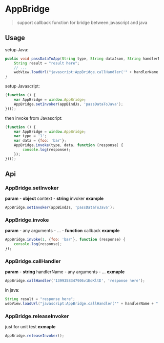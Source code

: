 # AppBridge
> support callback function for bridge between javascript and java

## Usage
setup Java:
```Java
public void passDataToApp(String type, String dataJson, String handlerName) {
    String result = "result here";
    // ...
    webView.loadUrl("javascript:AppBridge.callHandler('" + handlerName + "', '" + result + "');"); 
}
```

setup Javascript:
```Javascript
(function () {
    var AppBridge = window.AppBridge;
    AppBridge.setInvoker(appBindJs, 'passDataToJava');
})();
```

then invoke from Javascript:
```Javascript
(function () {
    var AppBridge = window.AppBridge;
    var type = '1';
    var data = {foo: 'bar'};
    AppBridge.invoke(type, data, function (response) {
        console.log(response);
    });
})();
```

## Api
### AppBridge.setInvoker
**param**
    - **object** context
    - **string** invoker
**example**
```Javascript
AppBridge.setInvoker(appBindJs, 'passDataToJava');
```

### AppBridge.invoke
**param**
    - any arguments
    - ...
    - **function** callback
**example**
```Javascript
AppBridge.invoke(1, {foo: 'bar'}, function (response) {
    console.log(response);
});
```

### AppBridge.callHandler
**param**
    - **string** handlerName
    - any arguments
    - ...
**exmaple**
```Javascript
AppBridge.callHandler('1399358347906v1EoKltD', 'response here');
```
in java:
```JAVA
String result = "response here";
webView.loadUrl("javascript:AppBridge.callHandler('" + handlerName + "', '" + result + "');"); 
```
    
### AppBridge.releaseInvoker
just for unit test
**exmaple**
```Javascript
AppBridge.releaseInvoker();
```